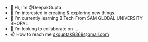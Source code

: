 - 👋 Hi, I’m @DeepakGupta
- 👀 I’m interested in creating & exploring new things.
- 🌱 I’m currently learning B.Tech From SAM GLOBAL UNIVERSITY BHOPAL
- 💞️ I’m looking to collaborate on ...
- 📫 How to reach me dkguptak9369@gmail.com


<!---
DeepakGupta4/DeepakGupta4 is a ✨ special ✨ repository because its `README.md` (this file) appears on your GitHub profile.
You can click the Preview link to take a look at your changes.
--->
